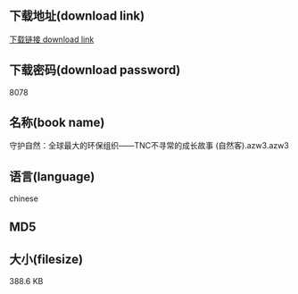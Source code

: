 ## 下载地址(download link)
[下载链接 download link](https://voluble-croquembouche-d321dc.netlify.app/?s=%E5%AE%88%E6%8A%A4%E8%87%AA%E7%84%B6%EF%BC%9A%E5%85%A8%E7%90%83%E6%9C%80%E5%A4%A7%E7%9A%84%E7%8E%AF%E4%BF%9D%E7%BB%84%E7%BB%87%E2%80%94%E2%80%94TNC%E4%B8%8D%E5%AF%BB%E5%B8%B8%E7%9A%84%E6%88%90%E9%95%BF%E6%95%85%E4%BA%8B+%28%E8%87%AA%E7%84%B6%E5%AE%A2%29.azw3)

## 下载密码(download password)
8078

## 名称(book name)
守护自然：全球最大的环保组织——TNC不寻常的成长故事 (自然客).azw3.azw3

## 语言(language)
chinese

## MD5


## 大小(filesize)
388.6 KB
